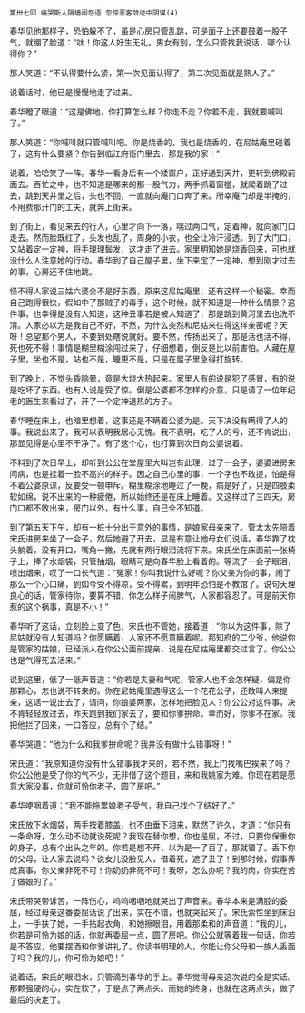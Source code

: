     第卅七回 痛哭斯人隔墙闻怨语 忽惊恶客敛迹中阴谋(4) 

   春华见他那样子，恐怕躲不了，虽是心房只管乱跳，可是面子上还要鼓着一股子气，就绷了脸道：“呔！你这人好生无礼。男女有别，怎么只管找我说话，哪个认得你？”

   那人笑道：“不认得要什么紧，第一次见面认得了，第二次见面就是熟人了。”

   说着话时，他已是慢慢地走了过来。

   春华瞪了眼道：“这是佛地，你打算怎么样？你走不走？你若不走，我就要喊叫了。”

   那人笑道：“你喊叫就只管喊叫吧。你是烧香的，我也是烧香的，在尼姑庵里碰着了，这有什么要紧？你告到临江府衙门里去，那是我的家！”

   说着，哈哈笑了一阵。春华一看身后有一个矮窗户，正好通到天井，更转到佛殿前面去。百忙之中，也不知道是哪来的那一股气力，两手抓着窗槛，就爬着跳了过去，跳到天井里之后，头也不回，一直就向庵门口奔了来。所幸庵门却是半掩的，不用费那开门的工夫，就奔上街来。

   到了街上，看见来去的行人，心里才向下一落，喘过两口气，定着神，就向家门口走去。然而脸既红了，头发也乱了，周身的小衣，也全让冷汗浸透。到了大门口，又站着定一定神，将手理理鬓发，这才走了进去。家里明知她是烧香回来，可也就没什么人注意她的行动。春华到了自己屋子里，坐下来定了一定神，想到刚才过去的事，心房还不住地跳。

   怪不得人家说三姑六婆全不是好东西，原来这尼姑庵里，还有这样一个秘密。幸而自己跑得很快，假如中了那贼子的毒手，这个时候，就不知道是一种什么情景？这件事，也幸得是没有人知道，这种丑事若是被人知道了，那是跳到黄河里去也洗不清。人家必以为是我自己不好，不然，为什么突然和尼姑来往得这样亲密呢？天呀！总望那个男人，不要到处瞎说就好。要不然，传扬出来了，那是活也活不得，死也死不得！事情是糊里糊涂闯过来了，仔细想着，倒反是比以前害怕。人藏在屋子里，坐也不是，站也不是，睡更不是，只是在屋子里急得打旋转。

   到了晚上，不觉头昏脑晕，竟是大烧大热起来。家里人有的说是犯了感冒，有的说是吃坏了东西。也有人说是受了惊。倒是公婆都不怎样的介意，只是请了一位年纪老的医生来看过了，开了一个定神退热的方子。

   春华睡在床上，也暗里想着，这事还是不瞒着公婆为是。天下决没有瞒得了人的事。我说出来了，我可以表明我居心无愧。我不表明，吃了人的亏，还不肯说出，那显见得是心里不干净了。有了这个心，也打算到次日向公婆说着。

   不料到了次日早上，却听到公公在堂屋里大叫岂有此理，过了一会子，婆婆进房来问病，也是挂着一脸不高兴的样子。因之自己心里的事，一个字也不敢提，怕是得不着公婆原谅，反要受一顿申斥。糊里糊涂地睡过了一晚，病是好了，只是四肢柔软如绵，说不出来的一种疲倦，所以始终还是在床上睡着。又这样过了三四天，房门口都不敢出来，房门以外，有什么事，自己全不知道。

   到了第五天下午，却有一桩十分出于意外的事情，是娘家母亲来了。管太太先陪着宋氏进房来坐了一会子，然后她避了开去，显是有意让她母女们说话。春华靠了枕头躺着，没有开口，嘴角一撇，先就有两行眼泪流将下来。宋氏坐在床面前一张椅子上，捧了水烟袋，只管抽烟，眼睛可是向春华脸上看着的。等流了一会子眼泪，喷出烟来，叹了一口长气道：“冤家！你叫我说什么好呢？你父亲为你的事，闹了那么一个心口痛，到如今受不得凉，受不得累，到明年恐怕是不教馆了。说句天理良心的话，管家待你，要算不错，你怎么样子闹脾气，人家都容忍了。可是前天你惹的这个祸事，真是不小！”

   春华听了这话，立刻脸上变了色，宋氏也不管她，接着道：“你以为这件事，除了尼姑就没有人知道吗？你愿瞒着，人家还不愿意瞒着呢。那知府的二少爷，他说你是管家的姑娘，已经派人在你公公面前提亲，说是在尼姑庵里都交过言了。你公公也是气得死去活来。”

   说到这里，低了一低声音道：“你若是夫妻和气呢，管家人也不会怎样疑，偏是你那颗心，怎也说不转来的。你在尼姑庵里遇得这么一个花花公子，还敢叫人来提亲，这话一说出去了，请问，你娘婆两家，怎样地把脸见人？你公公对这件事，决不肯轻轻放过去，昨天跑到我们家去了，要和你爹拚命。幸而好，你爹不在家。我把他拦了回来，一口答应，总有个了结。”

   春华哭道：“他为什么和我爹拚命呢？我并没有做什么错事呀！”

   宋氏道：“我原知道你没有什么错事我才来的，若不然，我上门找嘴巴挨来了吗？你公公他是受了你的气不少，无非借了这个题目，来和我姚家为难。你现在若是愿意大家没事，你就可怜你老子，圆了房吧。”

   春华哽咽着道：“我不能拖累娘老子受气，我自己找个了结好了。”

   宋氏放下水烟袋，两手按着膝盖，也不由垂下泪来，默然了许久，才道：“你只有一条命呀，怎么动不动就说死呢？我现在替你想，你也是屈，不过，只要你保重你的身子，总有个出头之年的。你若是想不开，以为是一了百了，那就错了。丢下你的父母，让人家去说吗？说女儿没脸见人，借着死，遮了丑了！到那时候，假事弄成真事，你父亲非死不可！你奶奶非死不可！我呀，怎么办呢？我的肉，你实在苦了做娘的了。”

   宋氏带哭带诉苦，一阵伤心，呜呜咽咽地就哭出了声音来。春华本来是满腔的委屈，经过母亲这番委屈话说了出来，实在不错，也就哭起来了。宋氏索性坐到床沿上，一手扶了她，一手拈起衣角，和她擦眼泪，用着那柔和的声音道：“我的儿，你若是可怜为娘的话，你就再委屈一点，圆了房吧。你公公就等着我一句话，你若是不答应，他要摆酒和你爹讲礼了。你读书明理的人，你能让你父母和一族人丢面子吗？我的儿，你可怜为娘吧！”

   说着话，宋氏的眼泪水，只管滴到春华的手上。春华觉得母亲这次说的全是实话。那颗强硬的心，实在软了，于是点了两点头。而她的终身，也就在这两点头，做了最后的决定了。

